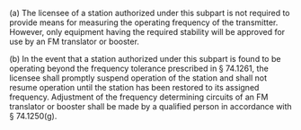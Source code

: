 (a) The licensee of a station authorized under this subpart is not required to provide means for measuring the operating frequency of the transmitter. However, only equipment having the required stability will be approved for use by an FM translator or booster.

(b) In the event that a station authorized under this subpart is found to be operating beyond the frequency tolerance prescribed in § 74.1261, the licensee shall promptly suspend operation of the station and shall not resume operation until the station has been restored to its assigned frequency. Adjustment of the frequency determining circuits of an FM translator or booster shall be made by a qualified person in accordance with § 74.1250(g).

